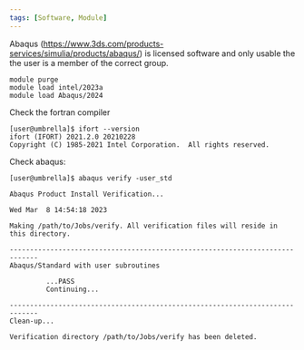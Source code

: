```yaml
---
tags: [Software, Module]
---
```

Abaqus (https://www.3ds.com/products-services/simulia/products/abaqus/)
is licensed software and only usable the the user is a member of the
correct group.

```shell 
module purge
module load intel/2023a
module load Abaqus/2024
```

Check the fortran compiler

```shell
[user@umbrella]$ ifort --version
ifort (IFORT) 2021.2.0 20210228
Copyright (C) 1985-2021 Intel Corporation.  All rights reserved.
```

Check abaqus:

```shell 
[user@umbrella]$ abaqus verify -user_std

Abaqus Product Install Verification...

Wed Mar  8 14:54:18 2023

Making /path/to/Jobs/verify. All verification files will reside in
this directory.

-----------------------------------------------------------------------------
Abaqus/Standard with user subroutines

         ...PASS
         Continuing...

-----------------------------------------------------------------------------
Clean-up...

Verification directory /path/to/Jobs/verify has been deleted.
```
